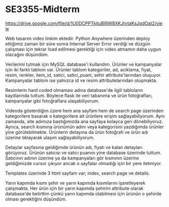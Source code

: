 # SE3355-Midterm

https://drive.google.com/file/d/1U0DCPPTkjtuBl6W8XKJtytaKsJqdOat2/view

Web tasarım video linkim ektedir. Python Anywhere üzerinden deploy ettiğimiz zaman bir süre sonra Internal Server Error verdiği ve düzgün çalışması için tekrar load edilmesi gerektiği için video atmamın daha uygun olacağını düşündüm. 

Verilerimi tutmak için MySQL database'i kullandım. Ürünler ve kampanyalar için iki farklı tablom var. Ürünler tablom kategoriler, ad, aciklama, fiyat, resim, renkler, item_id, satici, satici_puani, sehir attribute'larından oluşuyor. Kampanyalar tablom ise yalnızca id ve resim attributelarından oluşmakta. 

Resimlerin hard coded olmaması adına database'de ilgili tabloların kayıtlarında tuttum. Böylece flask ile veri tabanıma ve ürün fotoğrafları, kampanyalar gibi fotoğraflara ulaşabiliyorum. 

Videoda gösterdiğim üzere hem ana sayfam hem de search page üzerinden kategorilere basarak o kategorilere ait ürünlere erişim sağlayabiliyorum. Aynı zamanda, site adımıza bastığımızda ana sayfaya kolayca geri dönebiliyoruz. Ayrıca, search kısmına ürünümün adını veya kategorisini yazdığımda ürünler yine görülebilmekte. Ürünlerin detayına da ürün fotoğrafı ve ürün adı üzerine tıklayarak ulaşım sağlayabiliyorum. 

Detaylar sayfasına geldiğimde ürünün adı, fiyatı ve kalan detayları görüyoruz. Ürünün satıcısı ve satıcı puanını yine database üzerinde tuttum. Satıcının adının üzerine ya da kampanyaları gör kısmının üzerine geldiğimizde cursor çıkıyor ancak o sayfalar olmadığı için bir yere iletmiyor. 

Templates üzerinde 3 html sayfam var; index, search page ve details. 

Yarın kapımda kısmı şehir ve yarın kapımda kısımlarını işaretleyerek çalışmakta. Her ürün için bir yarın kapımda şehirini attribute olarak database'de belirttim çünkü yarın kapımda olabilmesi için ürünün o şehirde olması gerektiğini düşündüm. 

